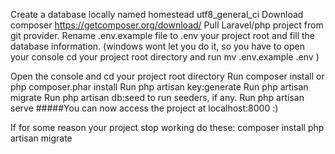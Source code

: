 Create a database locally named homestead utf8_general_ci
Download composer https://getcomposer.org/download/
Pull Laravel/php project from git provider.
Rename .env.example file to .env your project root and fill the database information. (windows wont let you do it, so you have to open your console cd your project root directory and run mv .env.example .env )

Open the console and cd your project root directory
Run composer install or php composer.phar install
Run php artisan key:generate
Run php artisan migrate
Run php artisan db:seed to run seeders, if any.
Run php artisan serve
#####You can now access the project at localhost:8000 :)

If for some reason your project stop working do these:
composer install
php artisan migrate
